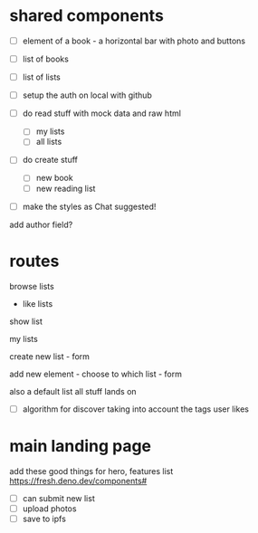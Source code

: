
# shared components
- [ ] element of a book - a horizontal bar with photo and buttons
- [ ] list of books
- [ ] list of lists

- [ ] setup the auth on local with github

- [ ] do read stuff with mock data and raw html
  - [ ] my lists
  - [ ] all lists
- [ ] do create stuff
  - [ ] new book
  - [ ] new reading list
- [ ]  make the styles as Chat suggested!

add author field?

# routes
browse lists
  - like lists

show list

my lists

create new list - form

add new element - choose to which list - form

also a default list all stuff lands on

- [ ] algorithm for discover taking into account the tags user likes

# main landing page

add these good things for hero, features list
https://fresh.deno.dev/components#

- [ ] can submit new list
- [ ] upload photos
- [ ] save to ipfs
